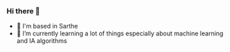 ### Hi there 👋

- 📍 I'm based in Sarthe
- 🌱 I’m currently learning a lot of things especially about machine learning and IA algorithms
